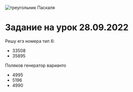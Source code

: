 
![треугольник Паскаля](https://user-images.githubusercontent.com/90249513/192487293-2574c16b-17d0-4082-a833-037cbae6cdb9.png)

# Задание на урок 28.09.2022

Решу егэ номера тип 6:
+ 33508
+ 35895

Поляков генератор варианто
+ 4995
+ 5196
+ 4990
